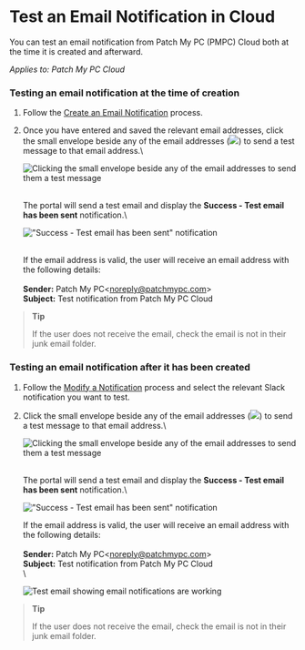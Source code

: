 # Test an Email Notification in Cloud

You can test an email notification from Patch My PC (PMPC) Cloud both at the time it is created and afterward.

_Applies to: Patch My PC Cloud_

### Testing an email notification at the time of creation

1. Follow the [Create an Email Notification](../create-a-cloud-email-notification.md) process.
2.  Once you have entered and saved the relevant email addresses, click the small envelope beside any of the email addresses (![](../../../../_images/image-\(1900\).png%3E)) to send a test message to that email address.\\

    ![Clicking the small envelope beside any of the email addresses to send them a test message](../../../../.gitbook/assets/image-\(1922\).png)

    \
    The portal will send a test email and display the **Success - Test email has been sent** notification.\\

    !["Success - Test email has been sent" notification](../../../../.gitbook/assets/image-\(1923\).png)

    \
    If the email address is valid, the user will receive an email address with the following details:\
    \
    **Sender:** Patch My PC\<noreply@patchmypc.com>\
    **Subject:** Test notification from Patch My PC Cloud

> **Tip**
>
> If the user does not receive the email, check the email is not in their junk email folder.

### Testing an email notification after it has been created

1. Follow the [Modify a Notification](../modify-a-cloud-notification.md) process and select the relevant Slack notification you want to test.
2.  Click the small envelope beside any of the email addresses (![](../../../../_images/image-\(1900\).png%3E)) to send a test message to that email address.\\

    ![Clicking the small envelope beside any of the email addresses to send them a test message](../../../../.gitbook/assets/image-\(1922\).png)

    \
    The portal will send a test email and display the **Success - Test email has been sent** notification.\\

    !["Success - Test email has been sent" notification](../../../../.gitbook/assets/image-\(1923\).png)

    If the email address is valid, the user will receive an email address with the following details:\
    \
    **Sender:** Patch My PC\<noreply@patchmypc.com>\
    **Subject:** Test notification from Patch My PC Cloud\
    \\

    ![Test email showing email notifications are working](../../../../.gitbook/assets/image-\(1893\).png)

> **Tip**
>
> If the user does not receive the email, check the email is not in their junk email folder.
